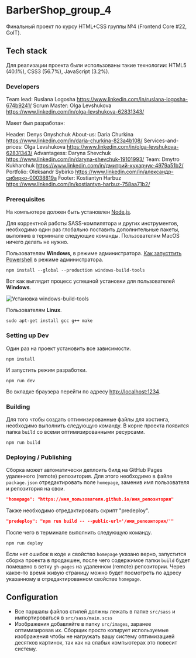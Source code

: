 # BarberShop_group_4

Финальный проект по курсу HTML+CSS группы №4 (Frontend Core #22, GoIT).

## Tech stack 

Для реализации проекта были использованы такие технологии: HTML5 (40.1%), CSS3 (56.7%), JavaScript (3.2%).

### Developers

Team lead: Ruslana Logosha https://www.linkedin.com/in/ruslana-logosha-674b9241/
Scrum Master: Olga Levshukova https://www.linkedin.com/in/olga-levshukova-62831343/

Макет был разработан: 

Header: Denys Onyshchuk
About-us: Daria Churkina https://www.linkedin.com/in/daria-churkina-823a4b108/
Services-and-prices: Olga Levshukova https://www.linkedin.com/in/olga-levshukova-62831343/
Advantagess: Daryna Shevchuk https://www.linkedin.com/in/daryna-shevchuk-19101993/
Team: Dmytro Kukharchuk https://www.linkedin.com/in/дмитрий-кухарчук-4979a51b2/
Portfolio: Oleksandr Sybirko https://www.linkedin.com/in/александр-сибирко-00038819a
Footer: Kostiantyn Harbuz https://www.linkedin.com/in/kostiantyn-harbuz-758aa71b2/


### Prerequisites

На компьютере должен быть установлен [Node.js](https://nodejs.org/en/).

Для корректной работы SASS-компилятора и других инструментов, необходимо один
раз глобально поставить дополнительные пакеты, выполнив в терминале следующие
команды. Пользователям MacOS ничего делать не нужно.

Пользователям **Windows**, в режиме администратора.
[Как запусттить Powershell](https://youtu.be/p2tFnxcymwk) в режиме
администратора.

```shell
npm install --global --production windows-build-tools
```

Вот как выглядит процесс успешной установки для пользователей **Windows**.

![Установка windows-build-tools](https://user-images.githubusercontent.com/1426799/45007904-bde9f280-afb4-11e8-8a35-c77dffaffa2a.gif)

Пользователям **Linux**.

```shell
sudo apt-get install gcc g++ make
```

### Setting up Dev

Один раз на проект установить все зависимости.

```shell
npm install
```

И запустить режим разработки.

```shell
npm run dev
```

Во вкладке браузера перейти по адресу
[http://localhost:1234](http://localhost:1234).

### Building

Для того чтобы создать оптимизированные файлы для хостинга, необходимо выполнить
следующую команду. В корне проекта появится папка `build` со всеми
оптимизированными ресурсами.

```shell
npm run build
```

### Deploying / Publishing

Сборка может автоматически деплоить билд на GitHub Pages удаленного (remote)
репозитория. Для этого необходимо в файле `package.json` отредактировать поле
`homepage`, заменив имя пользователя и репозитория на свои.

```json
"homepage": "https://имя_пользователя.github.io/имя_репозитория"
```

Также необходимо отредактировать скрипт "predeploy".

```json
"predeploy": "npm run build -- --public-url='/имя_репозитория/'"
```

После чего в терминале выполнить следующую команду.

```shell
npm run deploy
```

Если нет ошибок в коде и свойство `homepage` указано верно, запустится сборка
проекта в продакшен, после чего содержимое папки `build` будет помещено в ветку
`gh-pages` на удаленном (remote) репозитории. Через какое-то время живую
страницу можно будет посмотреть по адресу указанному в отредактированном
свойстве `homepage`.

## Configuration

- Все паршалы файлов стилей должны лежать в папке `src/sass` и импортироваться в
  `src/sass/main.scss`
- Изображения добавляйте в папку `src/images`, заранее оптимизировав их. Сборщик
  просто копирует используемые изображения чтобы не нагружать вашу систему
  оптимизацией десятков картинок, так как на слабых компьютерах это повесит
  систему.
